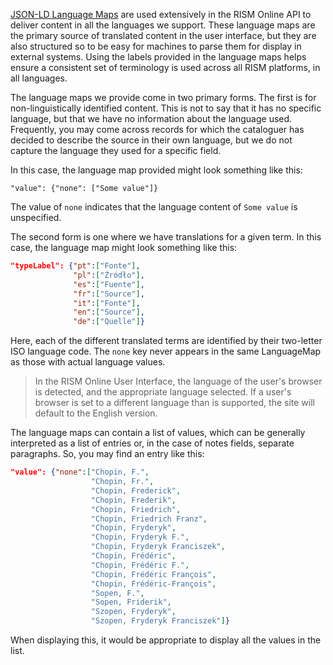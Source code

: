 [JSON-LD Language Maps](https://www.w3.org/TR/json-ld11/#language-maps) are used extensively in the RISM Online API
to deliver content in all the languages we support. These language maps are the primary source of translated content
in the user interface, but they are also structured so to be easy for machines to parse them for display in external
systems. Using the labels provided in the language maps helps ensure a consistent set of terminology is used across
all RISM platforms, in all languages.

The language maps we provide come in two primary forms. The first is for non-linguistically identified content. This
is not to say that it has no specific language, but that we have no information about the language used. Frequently,
you may come across records for which the cataloguer has decided to describe the source in their own language, but
we do not capture the language they used for a specific field.

In this case, the language map provided might look something like this:

    "value": {"none": ["Some value"]}

The value of `none` indicates that the language content of `Some value` is unspecified.

The second form is one where we have translations for a given term. In this case, the language map might look
something like this:

```json
"typeLabel": {"pt":["Fonte"],
              "pl":["Źródło"],
              "es":["Fuente"],
              "fr":["Source"],
              "it":["Fonte"],
              "en":["Source"],
              "de":["Quelle"]}
```

Here, each of the different translated terms are identified by their two-letter ISO language code. The `none` key never 
appears in the same LanguageMap as those with actual language values. 

> In the RISM Online User Interface, the language of the user's browser is detected, and the appropriate language
> selected. If a user's browser is set to a different language than is supported, the site will default to the
> English version.

The language maps can contain a list of values, which can be generally interpreted as a list of entries or, in the case
of notes fields, separate paragraphs. So, you may find an entry like this:

```json
"value": {"none":["Chopin, F.",
                  "Chopin, Fr.",
                  "Chopin, Frederick",
                  "Chopin, Frederik",
                  "Chopin, Friedrich",
                  "Chopin, Friedrich Franz",
                  "Chopin, Fryderyk",
                  "Chopin, Fryderyk F.",
                  "Chopin, Fryderyk Franciszek",
                  "Chopin, Frédéric",
                  "Chopin, Frédéric F.",
                  "Chopin, Frédéric François",
                  "Chopin, Frédéric-François",
                  "Sopen, F.",
                  "Sopen, Friderik",
                  "Szopen, Fryderyk",
                  "Szopen, Fryderyk Franciszek"]}
```

When displaying this, it would be appropriate to display all the values in the list.
